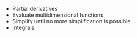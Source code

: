 - Partial derivatives
- Evaluate multidimensional functions
- Simplify until no more simplification is possible
- Integrals
